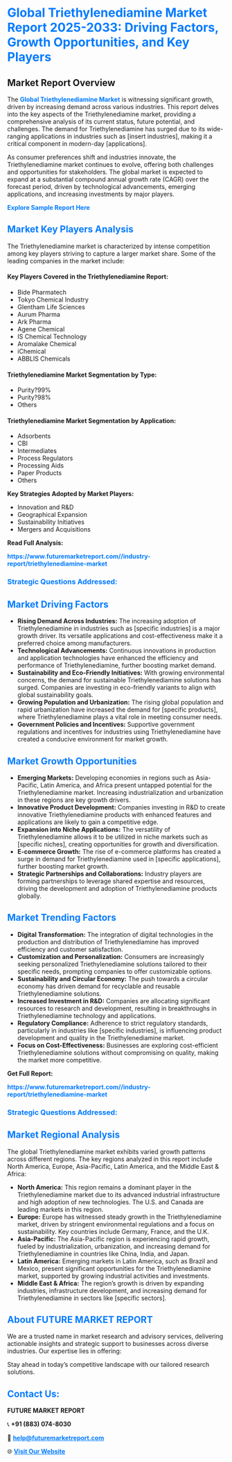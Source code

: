 <h1 style="color: #007BFF;">Global Triethylenediamine Market Report 2025-2033: Driving Factors, Growth Opportunities, and Key Players</h1>

<section id="overview">
<h2>Market Report Overview</h2>
<p>The <a href="https://www.futuremarketreport.com//industry-report/triethylenediamine-market" style="color: #007BFF; text-decoration: none;"><strong>Global Triethylenediamine Market</strong></a> is witnessing significant growth, driven by increasing demand across various industries. This report delves into the key aspects of the Triethylenediamine market, providing a comprehensive analysis of its current status, future potential, and challenges. The demand for Triethylenediamine has surged due to its wide-ranging applications in industries such as [insert industries], making it a critical component in modern-day [applications].</p>
<p>As consumer preferences shift and industries innovate, the Triethylenediamine market continues to evolve, offering both challenges and opportunities for stakeholders. The global market is expected to expand at a substantial compound annual growth rate (CAGR) over the forecast period, driven by technological advancements, emerging applications, and increasing investments by major players.</p>
</section>

<section id="overview">
<p><a href="https://www.futuremarketreport.com//request-sample/reportId=88016" style="color: #007BFF; text-decoration: none;"><strong>Explore Sample Report Here</strong></a></p>
</section>

<section id="key-players">
<h2 style="color: #007BFF;">Market Key Players Analysis</h2>
<p>The Triethylenediamine market is characterized by intense competition among key players striving to capture a larger market share. Some of the leading companies in the market include:</p>
<h4>Key Players Covered in the Triethylenediamine Report:</h4>
<ul><li>Bide Pharmatech</li><li>Tokyo Chemical Industry</li><li>Glentham Life Sciences</li><li>Aurum Pharma</li><li>Ark Pharma</li><li>Agene Chemical</li><li>IS Chemical Technology</li><li>Aromalake Chemical</li><li>iChemical</li><li>ABBLIS Chemicals</li></ul>
<h4>Triethylenediamine Market Segmentation by Type:</h4>
<ul><li>Purity?99%</li><li>Purity?98%</li><li>Others</li></ul>

<h4>Triethylenediamine Market Segmentation by Application:</h4>
<ul><li>Adsorbents</li><li>CBI</li><li>Intermediates</li><li>Process Regulators</li><li>Processing Aids</li><li>Paper Products</li><li>Others</li></ul>
<p><strong>Key Strategies Adopted by Market Players:</strong></p>
<ul>
<li>Innovation and R&D</li>
<li>Geographical Expansion</li>
<li>Sustainability Initiatives</li>
<li>Mergers and Acquisitions</li>
</ul>
</section>

<section>
<p><strong>Read Full Analysis: </strong></p><a href="https://www.futuremarketreport.com//industry-report/triethylenediamine-market" style="color: #007BFF; text-decoration: none;"><strong>https://www.futuremarketreport.com//industry-report/triethylenediamine-market</strong></a>
<h3 style="color: #007BFF;">Strategic Questions Addressed:</h3>
</section>

<section id="driving-factors">
<h2 style="color: #007BFF;">Market Driving Factors</h2>
<ul>
<li><strong>Rising Demand Across Industries:</strong> The increasing adoption of Triethylenediamine in industries such as [specific industries] is a major growth driver. Its versatile applications and cost-effectiveness make it a preferred choice among manufacturers.</li>
<li><strong>Technological Advancements:</strong> Continuous innovations in production and application technologies have enhanced the efficiency and performance of Triethylenediamine, further boosting market demand.</li>
<li><strong>Sustainability and Eco-Friendly Initiatives:</strong> With growing environmental concerns, the demand for sustainable Triethylenediamine solutions has surged. Companies are investing in eco-friendly variants to align with global sustainability goals.</li>
<li><strong>Growing Population and Urbanization:</strong> The rising global population and rapid urbanization have increased the demand for [specific products], where Triethylenediamine plays a vital role in meeting consumer needs.</li>
<li><strong>Government Policies and Incentives:</strong> Supportive government regulations and incentives for industries using Triethylenediamine have created a conducive environment for market growth.</li>
</ul>
</section>

<section id="growth-opportunities">
<h2 style="color: #007BFF;">Market Growth Opportunities</h2>
<ul>
<li><strong>Emerging Markets:</strong> Developing economies in regions such as Asia-Pacific, Latin America, and Africa present untapped potential for the Triethylenediamine market. Increasing industrialization and urbanization in these regions are key growth drivers.</li>
<li><strong>Innovative Product Development:</strong> Companies investing in R&D to create innovative Triethylenediamine products with enhanced features and applications are likely to gain a competitive edge.</li>
<li><strong>Expansion into Niche Applications:</strong> The versatility of Triethylenediamine allows it to be utilized in niche markets such as [specific niches], creating opportunities for growth and diversification.</li>
<li><strong>E-commerce Growth:</strong> The rise of e-commerce platforms has created a surge in demand for Triethylenediamine used in [specific applications], further boosting market growth.</li>
<li><strong>Strategic Partnerships and Collaborations:</strong> Industry players are forming partnerships to leverage shared expertise and resources, driving the development and adoption of Triethylenediamine products globally.</li>
</ul>
</section>

<section id="trending-factors">
<h2 style="color: #007BFF;">Market Trending Factors</h2>
<ul>
<li><strong>Digital Transformation:</strong> The integration of digital technologies in the production and distribution of Triethylenediamine has improved efficiency and customer satisfaction.</li>
<li><strong>Customization and Personalization:</strong> Consumers are increasingly seeking personalized Triethylenediamine solutions tailored to their specific needs, prompting companies to offer customizable options.</li>
<li><strong>Sustainability and Circular Economy:</strong> The push towards a circular economy has driven demand for recyclable and reusable Triethylenediamine solutions.</li>
<li><strong>Increased Investment in R&D:</strong> Companies are allocating significant resources to research and development, resulting in breakthroughs in Triethylenediamine technology and applications.</li>
<li><strong>Regulatory Compliance:</strong> Adherence to strict regulatory standards, particularly in industries like [specific industries], is influencing product development and quality in the Triethylenediamine market.</li>
<li><strong>Focus on Cost-Effectiveness:</strong> Businesses are exploring cost-efficient Triethylenediamine solutions without compromising on quality, making the market more competitive.</li>
</ul>
</section>

<section>
<p><strong>Get Full Report: </strong></p><a href="https://www.futuremarketreport.com//industry-report/triethylenediamine-market" style="color: #007BFF; text-decoration: none;"><strong>https://www.futuremarketreport.com//industry-report/triethylenediamine-market</strong></a>
<h3 style="color: #007BFF;">Strategic Questions Addressed:</h3>
</section>


<section id="regional-analysis">
<h2 style="color: #007BFF;">Market Regional Analysis</h2>
<p>The global Triethylenediamine market exhibits varied growth patterns across different regions. The key regions analyzed in this report include North America, Europe, Asia-Pacific, Latin America, and the Middle East & Africa:</p>
<ul>
<li><strong>North America:</strong> This region remains a dominant player in the Triethylenediamine market due to its advanced industrial infrastructure and high adoption of new technologies. The U.S. and Canada are leading markets in this region.</li>
<li><strong>Europe:</strong> Europe has witnessed steady growth in the Triethylenediamine market, driven by stringent environmental regulations and a focus on sustainability. Key countries include Germany, France, and the U.K.</li>
<li><strong>Asia-Pacific:</strong> The Asia-Pacific region is experiencing rapid growth, fueled by industrialization, urbanization, and increasing demand for Triethylenediamine in countries like China, India, and Japan.</li>
<li><strong>Latin America:</strong> Emerging markets in Latin America, such as Brazil and Mexico, present significant opportunities for the Triethylenediamine market, supported by growing industrial activities and investments.</li>
<li><strong>Middle East & Africa:</strong> The region’s growth is driven by expanding industries, infrastructure development, and increasing demand for Triethylenediamine in sectors like [specific sectors].</li>
</ul>
</section>

<footer>
<h2 style="color: #007BFF;">About FUTURE MARKET REPORT</h2>
<p>We are a trusted name in market research and advisory services, delivering actionable insights and strategic support to businesses across diverse industries. Our expertise lies in offering:</p>

<p>Stay ahead in today’s competitive landscape with our tailored research solutions.</p>

<h2 style="color: #007BFF;">Contact Us:</h2>
<p><strong>FUTURE MARKET REPORT</strong></p>
<p>📞 <strong>+91 (883) 074-8030</strong></p>
<p>📧 <strong><a href="mailto:help@futuremarketreport.com" style="color: #007BFF;">help@futuremarketreport.com</a></strong></p>
<p>🌐 <strong><a href="https://www.futuremarketreport.com/" style="color: #007BFF;">Visit Our Website</a></strong></p>
</footer>